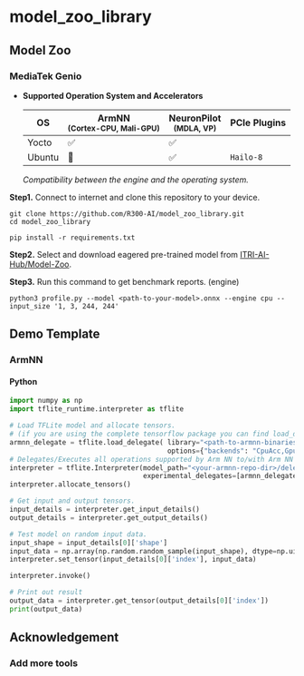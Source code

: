 # model_zoo_library
## Model Zoo
### MediaTek Genio
* **Supported Operation System and Accelerators**
  
  |         OS       | ArmNN<br><sup>(Cortex-CPU, Mali-GPU)  | NeuronPilot<br><sup>(MDLA, VP)  |          PCIe Plugins          |
  |         ----     |         --------------------          |       -------------------       |      -------------------       |
  |      Yocto       |        :white_check_mark:             |       :white_check_mark:        |                                |
  |      Ubuntu      |       :black_square_button:           |       :white_check_mark:        |  `Hailo-8`                     |

  *Compatibility between the engine and the operating system.*

**Step1.** Connect to internet and clone this repository to your device.
  ```
  git clone https://github.com/R300-AI/model_zoo_library.git
  cd model_zoo_library

  pip install -r requirements.txt
  ```

**Step2.** Select and download eagered pre-trained model from [ITRI-AI-Hub/Model-Zoo](https://github.com/R300-AI/ITRI-AI-Hub/tree/main/Model-Zoo).

**Step3.** Run this command to get benchmark reports. (engine)
  ```
  python3 profile.py --model <path-to-your-model>.onnx --engine cpu --input_size '1, 3, 244, 244'
  ```

## Demo Template
### ArmNN
#### Python
  ```python
  import numpy as np
  import tflite_runtime.interpreter as tflite
  
  # Load TFLite model and allocate tensors.
  # (if you are using the complete tensorflow package you can find load_delegate in tf.experimental.load_delegate)
  armnn_delegate = tflite.load_delegate( library="<path-to-armnn-binaries>/libarmnnDelegate.so",
                                         options={"backends": "CpuAcc,GpuAcc,CpuRef", "logging-severity":"info"})
  # Delegates/Executes all operations supported by Arm NN to/with Arm NN
  interpreter = tflite.Interpreter(model_path="<your-armnn-repo-dir>/delegate/python/test/test_data/mock_model.tflite", 
                                   experimental_delegates=[armnn_delegate])
  interpreter.allocate_tensors()
  
  # Get input and output tensors.
  input_details = interpreter.get_input_details()
  output_details = interpreter.get_output_details()
  
  # Test model on random input data.
  input_shape = input_details[0]['shape']
  input_data = np.array(np.random.random_sample(input_shape), dtype=np.uint8)
  interpreter.set_tensor(input_details[0]['index'], input_data)
  
  interpreter.invoke()
  
  # Print out result
  output_data = interpreter.get_tensor(output_details[0]['index'])
  print(output_data)
  ```

## Acknowledgement
### Add more tools
